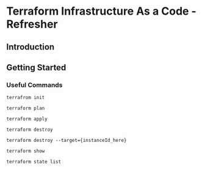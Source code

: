# Terraform Infrastructure As a Code - Refresher 

## Introduction


## Getting Started 




### Useful Commands
```terrafrom init```

```terraform plan```

```terraform apply```

```terraform destroy```

```terraform destroy --target={instanceId_here}```

```terraform show```

```terraform state list```

